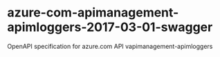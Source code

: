 # azure-com-apimanagement-apimloggers-2017-03-01-swagger
OpenAPI specification for azure.com API vapimanagement-apimloggers

